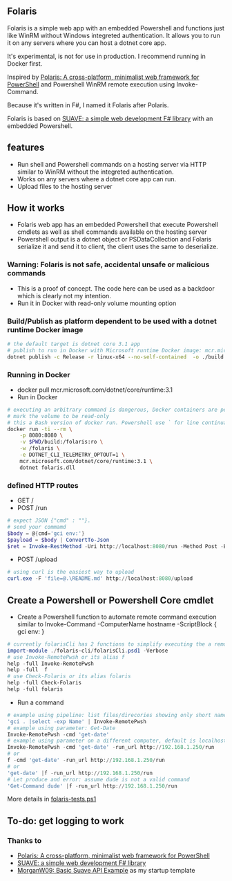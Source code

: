 ﻿
## Folaris

Folaris is a simple web app with an embedded Powershell and functions just like WinRM without Windows integreted authentication. It allows you to run it on any servers where you can host a dotnet core app.

It's experimental, is not for use in production. I recommend running in Docker first.

Inspired by [Polaris: A cross-platform, minimalist web framework for PowerShell](https://github.com/PowerShell/Polaris) and Powershell WinRM remote execution using Invoke-Command.

Because it's written in F#, I named it Folaris after Polaris.

Folaris is based on [SUAVE: a simple web development F# library](https://github.com/SuaveIO/suave) with an embedded Powershell.

## features

* Run shell and Powershell commands on a hosting server via HTTP similar to WinRM without the integreted authentication.
* Works on any servers where a dotnet core app can run.
* Upload files to the hosting server

## How it works

* Folaris web app has an embedded Powershell that execute Powershell cmdlets as well as shell commands available on the hosting server
* Powershell output is a dotnet object or PSDataCollection<PSObject> and Folaris serialize it and send it to client, the client uses the same to deserialize.

### Warning: Folaris is not safe, accidental unsafe or malicious commands 

* This is a proof of concept. The code here can be used as a backdoor which is clearly not my intention.
* Run it in Docker with read-only volume mounting option

### Build/Publish as platform dependent to be used with a dotnet runtime Docker image

```bash
# the default target is dotnet core 3.1 app
# publish to run in Docker with Microsoft runtime Docker image: mcr.microsoft.com/dotnet/core/runtime:3.1
dotnet publish -c Release -r linux-x64 --no-self-contained  -o ./build
```

### Running in Docker

* docker pull mcr.microsoft.com/dotnet/core/runtime:3.1
* Run in Docker

```bash
# executing an arbitrary command is dangerous, Docker containers are perfect for testing
# mark the volume to be read-only
# this a Bash version of docker run. Powershell use ` for line continuation
docker run -ti --rm \
	-p 8080:8080 \
	-v $PWD/build:/folaris:ro \
	-w /folaris \
	-e DOTNET_CLI_TELEMETRY_OPTOUT=1 \
	mcr.microsoft.com/dotnet/core/runtime:3.1 \
	dotnet folaris.dll
```

### defined HTTP routes

* GET / 
* POST /run
```powershell
# expect JSON {"cmd" : ""}. 
# send your commamd
$body = @{cmd='gci env:'}
$payload = $body | ConvertTo-Json
$ret = Invoke-RestMethod -Uri http://localhost:8080/run -Method Post -Body $payload
```
* POST /upload
```powershell
# using curl is the easiest way to upload
curl.exe -F 'file=@.\README.md' http://localhost:8080/upload
```

## Create a Powershell or Powershell Core cmdlet

* Create a Powershell function to automate remote command execution similar to Invoke-Command -ComputerName hostname -ScriptBlock { gci env: }

```powershell
# currently folarisCli has 2 functions to simplify executing the a remote command
import-module ./folaris-cli/folarisCli.psd1 -Verbose
# use Invoke-RemotePwsh or its alias f
help -full Invoke-RemotePwsh
help -full  f
# use Check-Folaris or its alias folaris
help -full Check-Folaris
help -full folaris
```
* Run a command

```powershell
# example using pipeline: list files/direcories showing only short names
'gci . |select -exp Name' | Invoke-RemotePwsh
# example using parameter: Get-Date
Invoke-RemotePwsh -cmd 'get-date'
# example using parameter on a different computer, default is localhost
Invoke-RemotePwsh -cmd 'get-date' -run_url http://192.168.1.250/run
# or 
f -cmd 'get-date' -run_url http://192.168.1.250/run
# or
'get-date' |f -run_url http://192.168.1.250/run
# Let produce and error: assume dude is not a valid command
'Get-Command dude' |f -run_url http://192.168.1.250/run
```

More details in [folaris-tests.ps1 ](folaris-tests.ps1)

## To-do: get logging to work

### Thanks to

* [Polaris: A cross-platform, minimalist web framework for PowerShell](https://github.com/PowerShell/Polaris) 
* [SUAVE: a simple web development F# library](https://github.com/SuaveIO/suave)
* [MorganW09: Basic Suave API Example](https://github.com/MorganW09/SuaveAPI) as my startup template
